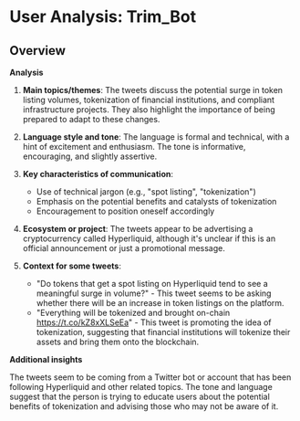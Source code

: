 # User Analysis: Trim_Bot

## Overview

**Analysis**

1. **Main topics/themes**: The tweets discuss the potential surge in token listing volumes, tokenization of financial institutions, and compliant infrastructure projects. They also highlight the importance of being prepared to adapt to these changes.

2. **Language style and tone**: The language is formal and technical, with a hint of excitement and enthusiasm. The tone is informative, encouraging, and slightly assertive.

3. **Key characteristics of communication**:
	* Use of technical jargon (e.g., "spot listing", "tokenization")
	* Emphasis on the potential benefits and catalysts of tokenization
	* Encouragement to position oneself accordingly

4. **Ecosystem or project**: The tweets appear to be advertising a cryptocurrency called Hyperliquid, although it's unclear if this is an official announcement or just a promotional message.

5. **Context for some tweets**:
	* "Do tokens that get a spot listing on Hyperliquid tend to see a meaningful surge in volume?" - This tweet seems to be asking whether there will be an increase in token listings on the platform.
	* "Everything will be tokenized and brought on-chain https://t.co/kZ8xXLSeEa" - This tweet is promoting the idea of tokenization, suggesting that financial institutions will tokenize their assets and bring them onto the blockchain.

**Additional insights**

The tweets seem to be coming from a Twitter bot or account that has been following Hyperliquid and other related topics. The tone and language suggest that the person is trying to educate users about the potential benefits of tokenization and advising those who may not be aware of it.